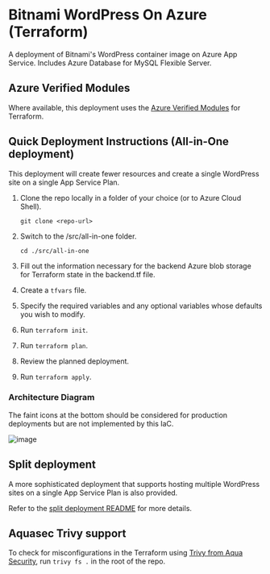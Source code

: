 # Bitnami WordPress On Azure (Terraform)

A deployment of Bitnami's WordPress container image on Azure App Service. Includes Azure Database for MySQL Flexible Server.

## Azure Verified Modules

Where available, this deployment uses the [Azure Verified Modules](https://aka.ms/AVM) for Terraform.

## Quick Deployment Instructions (All-in-One deployment)

This deployment will create fewer resources and create a single WordPress site on a single App Service Plan.

1. Clone the repo locally in a folder of your choice (or to Azure Cloud Shell).

    `git clone <repo-url>`
1. Switch to the /src/all-in-one folder.

    `cd ./src/all-in-one`
1. Fill out the information necessary for the backend Azure blob storage for Terraform state in the backend.tf file.
1. Create a `tfvars` file.
1. Specify the required variables and any optional variables whose defaults you wish to modify.
1. Run `terraform init`.
1. Run `terraform plan`.
1. Review the planned deployment.
1. Run `terraform apply`.

### Architecture Diagram

The faint icons at the bottom should be considered for production deployments but are not implemented by this IaC.

![image](https://github.com/user-attachments/assets/ffaab0d3-257c-4eae-94be-b8a35da74e6a)

## Split deployment

A more sophisticated deployment that supports hosting multiple WordPress sites on a single App Service Plan is also provided.

Refer to the [split deployment README](./src/split-deployment/README.md) for more details.

## Aquasec Trivy support

To check for misconfigurations in the Terraform using [Trivy from Aqua Security](https://www.aquasec.com/products/trivy/), run `trivy fs .` in the root of the repo.
